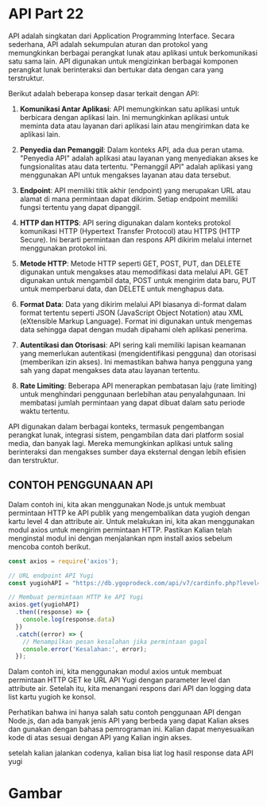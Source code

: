 # API Part 22
API adalah singkatan dari Application Programming Interface. Secara sederhana, API adalah sekumpulan aturan dan protokol yang memungkinkan berbagai perangkat lunak atau aplikasi untuk berkomunikasi satu sama lain. API digunakan untuk mengizinkan berbagai komponen perangkat lunak berinteraksi dan bertukar data dengan cara yang terstruktur.

Berikut adalah beberapa konsep dasar terkait dengan API:

1. **Komunikasi Antar Aplikasi**: API memungkinkan satu aplikasi untuk berbicara dengan aplikasi lain. Ini memungkinkan aplikasi untuk meminta data atau layanan dari aplikasi lain atau mengirimkan data ke aplikasi lain.

2. **Penyedia dan Pemanggil**: Dalam konteks API, ada dua peran utama. "Penyedia API" adalah aplikasi atau layanan yang menyediakan akses ke fungsionalitas atau data tertentu. "Pemanggil API" adalah aplikasi yang menggunakan API untuk mengakses layanan atau data tersebut.

3. **Endpoint**: API memiliki titik akhir (endpoint) yang merupakan URL atau alamat di mana permintaan dapat dikirim. Setiap endpoint memiliki fungsi tertentu yang dapat dipanggil.

4. **HTTP dan HTTPS**: API sering digunakan dalam konteks protokol komunikasi HTTP (Hypertext Transfer Protocol) atau HTTPS (HTTP Secure). Ini berarti permintaan dan respons API dikirim melalui internet menggunakan protokol ini.

5. **Metode HTTP**: Metode HTTP seperti GET, POST, PUT, dan DELETE digunakan untuk mengakses atau memodifikasi data melalui API. GET digunakan untuk mengambil data, POST untuk mengirim data baru, PUT untuk memperbarui data, dan DELETE untuk menghapus data.

6. **Format Data**: Data yang dikirim melalui API biasanya di-format dalam format tertentu seperti JSON (JavaScript Object Notation) atau XML (eXtensible Markup Language). Format ini digunakan untuk mengemas data sehingga dapat dengan mudah dipahami oleh aplikasi penerima.

7. **Autentikasi dan Otorisasi**: API sering kali memiliki lapisan keamanan yang memerlukan autentikasi (mengidentifikasi pengguna) dan otorisasi (memberikan izin akses). Ini memastikan bahwa hanya pengguna yang sah yang dapat mengakses data atau layanan tertentu.

8. **Rate Limiting**: Beberapa API menerapkan pembatasan laju (rate limiting) untuk menghindari penggunaan berlebihan atau penyalahgunaan. Ini membatasi jumlah permintaan yang dapat dibuat dalam satu periode waktu tertentu.

API digunakan dalam berbagai konteks, termasuk pengembangan perangkat lunak, integrasi sistem, pengambilan data dari platform sosial media, dan banyak lagi. Mereka memungkinkan aplikasi untuk saling berinteraksi dan mengakses sumber daya eksternal dengan lebih efisien dan terstruktur.

## CONTOH PENGGUNAAN API
Dalam contoh ini, kita akan menggunakan Node.js untuk membuat permintaan HTTP ke API publik yang mengembalikan data yugioh dengan kartu level 4 dan attribute air. Untuk melakukan ini, kita akan menggunakan modul axios untuk mengirim permintaan HTTP. Pastikan Kalian telah menginstal modul ini dengan menjalankan npm install axios sebelum mencoba contoh berikut.

```js
const axios = require('axios');

// URL endpoint API Yugi
const yugiohAPI = "https://db.ygoprodeck.com/api/v7/cardinfo.php?level=4&attribute=water&sort=atk"

// Membuat permintaan HTTP ke API Yugi
axios.get(yugiohAPI)
  .then((response) => {
    console.log(response.data)
  })
  .catch((error) => {
    // Menampilkan pesan kesalahan jika permintaan gagal
    console.error('Kesalahan:', error);
  });
```

Dalam contoh ini, kita menggunakan modul axios untuk membuat permintaan HTTP GET ke URL API Yugi dengan parameter level dan attribute air. Setelah itu, kita menangani respons dari API dan logging data list kartu yugioh ke konsol.

Perhatikan bahwa ini hanya salah satu contoh penggunaan API dengan Node.js, dan ada banyak jenis API yang berbeda yang dapat Kalian akses dan gunakan dengan bahasa pemrograman ini. Kalian dapat menyesuaikan kode di atas sesuai dengan API yang Kalian ingin akses. 

setelah kalian jalankan codenya, kalian bisa liat log hasil response data API yugi 

# Gambar